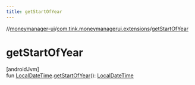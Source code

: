 ```yaml
---
title: getStartOfYear
---
```

//[moneymanager-ui](../../index.html)/[com.tink.moneymanagerui.extensions](index.html)/[getStartOfYear](get-start-of-year.html)



# getStartOfYear



[androidJvm]\
fun [LocalDateTime](https://developer.android.com/reference/kotlin/java/time/LocalDateTime.html).[getStartOfYear](get-start-of-year.html)(): [LocalDateTime](https://developer.android.com/reference/kotlin/java/time/LocalDateTime.html)





